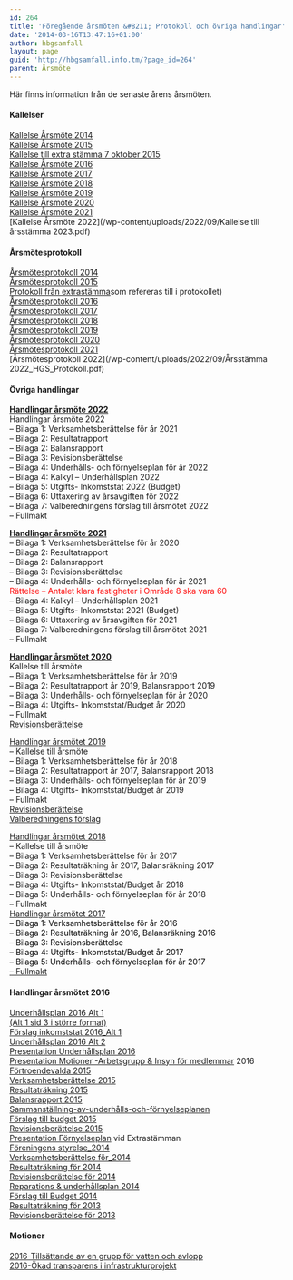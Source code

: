 ```yaml
---
id: 264
title: 'Föregående årsmöten &#8211; Protokoll och övriga handlingar'
date: '2014-03-16T13:47:16+01:00'
author: hbgsamfall
layout: page
guid: 'http://hbgsamfall.info.tm/?page_id=264'
parent: Årsmöte
---
```


Här finns information från de senaste årens årsmöten.

#### Kallelser

[Kallelse Årsmöte 2014](/wp-content/uploads/2014/03/Kallelse-Årsmöte-2014.pdf)  
[Kallelse Årsmöte 2015](/wp-content/uploads/2015/02/Kallelse-Årsmöte-2015.pdf)  
[Kallelse till extra stämma 7 oktober 2015  ](/wp-content/uploads/2017/02/Kallelse-till-årsstämma-2017.pdf)  
[Kallelse Årsmöte 2016](wp-content/uploads/2016/03/Rev2-Kallelse-Årsmöte-2016-03-16.pdf)  
[Kallelse Årsmöte 2017](wp-content/uploads/2017/02/Kallelse-till-årsstämma-2017.pdf)  
[Kallelse Årsmöte 2018](/wp-content/uploads/2018/03/HGS-Kallelse-till-årsstämma-2018.pdf)  
[Kallelse Årsmöte 2019](/wp-content/uploads/2019/03/Kallelse-till-årsstämma-HGS-2019-1.pdf)  
[Kallelse Årsmöte 2020](/wp-content/uploads/2020/03/Kallelse-Årsmöte-2020.pdf)  
[Kallelse Årsmöte 2021](/wp-content/uploads/2021/03/Kallelse-till-arsstamma-2021_R1.pdf)  
[Kallelse Årsmöte 2022](/wp-content/uploads/2022/09/Kallelse till årsstämma 2023.pdf)

#### Årsmötesprotokoll

[Årsmötesprotokoll 2014](/wp-content/uploads/2014/03/Årsmötesprotokoll-2014.pdf)  
[Årsmötesprotokoll 2015](/wp-content/uploads/2016/02/Årsmötesprotokoll-2015.pdf)  
[Protokoll från extrastämma](/wp-content/uploads/2015/02/Sammanställning-av-underhålls-och-förnyelseplanen.pdf)som refereras till i protokollet)  
[Årsmötesprotokoll 2016  ](/wp-content/uploads/2017/03/Årsmötesprotokoll-2017.pdf)  
[Årsmötesprotokoll 2017](wp-content/uploads/2017/03/Årsmötesprotokoll-2017.pdf)  
[Årsmötesprotokoll 2018](/wp-content/uploads/2018/05/Protokoll-årsmöte-2018.pdf)  
[Årsmötesprotokoll 2019](/wp-content/uploads/2019/04/Protokoll-Årsmöte-2019.pdf)  
[Årsmötesprotokoll 2020](/wp-content/uploads/2020/04/HGS-Protokoll-årsmöte-2020.pdf)  
[Årsmötesprotokoll 2021](/wp-content/uploads/2021/03/HGS_Arsmote2021.pdf)  
[Årsmötesprotokoll 2022](/wp-content/uploads/2022/09/Årsstämma 2022_HGS_Protokoll.pdf)

####  Övriga handlingar
[**Handlingar årsmöte 2022**](/wp-content/uploads/2022/03/Kallelse-till-arsstamma-2022-Komplett.pdf)  
Handlingar årsmöte 2022  
– Bilaga 1: Verksamhetsberättelse för år 2021  
– Bilaga 2: Resultatrapport  
– Bilaga 2: Balansrapport  
– Bilaga 3: Revisionsberättelse  
– Bilaga 4: Underhålls- och förnyelseplan för år 2022  
– Bilaga 4: Kalkyl – Underhållsplan 2022  
– Bilaga 5: Utgifts- Inkomststat 2022 (Budget)  
– Bilaga 6: Uttaxering av årsavgiften för 2022  
– Bilaga 7: Valberedningens förslag till årsmötet 2022  
– Fullmakt

[**Handlingar årsmöte 2021**](/wp-content/uploads/2021/03/Kallelse-till-arsstamma-2021-Komplett_R1.pdf)  
– Bilaga 1: Verksamhetsberättelse för år 2020  
– Bilaga 2: Resultatrapport  
– Bilaga 2: Balansrapport  
– Bilaga 3: Revisionsberättelse  
– Bilaga 4: Underhålls- och förnyelseplan för år 2021  
<span style="color: #ff0000;">Rättelse – Antalet klara fastigheter i Område 8 ska vara 60</span>  
– Bilaga 4: Kalkyl – Underhållsplan 2021  
– Bilaga 5: Utgifts- Inkomststat 2021 (Budget)  
– Bilaga 6: Uttaxering av årsavgiften för 2021  
– Bilaga 7: Valberedningens förslag till årsmötet 2021  
– Fullmakt

[**Handlingar årsmötet 2020**](/wp-content/uploads/2020/03/Kallelse-till-årsstämma-2020.pdf)  
Kallelse till årsmöte  
– Bilaga 1: Verksamhetsberättelse för år 2019  
– Bilaga 2: Resultatrapport år 2019, Balansrapport 2019  
– Bilaga 3: Underhålls- och förnyelseplan för år 2020  
– Bilaga 4: Utgifts- Inkomststat/Budget år 2020  
– Fullmakt  
[Revisionsberättelse](/wp-content/uploads/2021/03/Revisionsberattelse-2020.pdf)

[Handlingar årsmötet 2019](/wp-content/uploads/2019/03/Utskick-inför-HGS-årsmöte-2019.pdf)  
– Kallelse till årsmöte  
– Bilaga 1: Verksamhetsberättelse för år 2018  
– Bilaga 2: Resultatrapport år 2017, Balansrapport 2018  
– Bilaga 3: Underhålls- och förnyelseplan för år 2019  
– Bilaga 4: Utgifts- Inkomststat/Budget år 2019  
– Fullmakt  
[Revisionsberättelse](/wp-content/uploads/2019/03/Revisionsberättelse.pdf)  
[Valberedningens förslag](/wp-content/uploads/2019/03/Valberedningens-förslag-2019-03-19_0905.pdf)

[Handlingar årsmötet 2018](/wp-content/uploads/2018/03/Utskickade-handlingar-inför-årsmötet.pdf)  
– Kallelse till årsmöte  
– Bilaga 1: Verksamhetsberättelse för år 2017  
– Bilaga 2: Resultaträkning år 2017, Balansräkning 2017  
– Bilaga 3: Revisionsberättelse  
– Bilaga 4: Utgifts- Inkomststat/Budget år 2018  
– Bilaga 5: Underhålls- och förnyelseplan för år 2018  
– Fullmakt  
<span style="color: #000000;">
[Handlingar årsmötet 2017](wp-content/uploads/2017/02/Kallelse-till-årsstämma-2017-sammanslagen.pdf)  
– Bilaga 1: Verksamhetsberättelse för år 2016  
– Bilaga 2: Resultaträkning år 2016, Balansräkning 2016  
– Bilaga 3: Revisionsberättelse  
– Bilaga 4: Utgifts- Inkomststat/Budget år 2017  
– Bilaga 5: Underhålls- och förnyelseplan för år 2017  
[– Fullmakt](/wp-content/uploads/2016/02/FULLMAKT.pdf)
 
#### Handlingar årsmötet 2016
[Underhållsplan 2016 Alt 1](/wp-content/uploads/2016/03/Underhållsplan-2016-Alt-1.pdf)  
[(Alt 1 sid 3 i större format)](/wp-content/uploads/2016/03/Underhållsplan-2016-Alt-13.pdf)  
[Förslag inkomststat 2016\_Alt 1](/wp-content/uploads/2016/03/Förslag-inkomststat-2016_Alt-1.pdf)  
[Underhållsplan 2016 Alt 2](/wp-content/uploads/2016/03/Underhållsplan-2016-Alt-23.pdf)  
[Presentation Underhållsplan 2016](/wp-content/uploads/2016/03/Presentation-Underhållsplan-2016.pdf)  
[Presentation Motioner -Arbetsgrupp &amp; Insyn för medlemmar](/wp-content/uploads/2016/03/Motioner-Arbetsgrupp-Insyn-för-medlemmar.pdf) 2016  
[Förtroendevalda 2015](/wp-content/uploads/2016/02/Förtroendevalda-2015.pdf)  
[Verksamhetsberättelse 2015](/wp-content/uploads/2016/02/Verksamhetsberättelse-2015.pdf)  
[Resultaträkning 2015](/wp-content/uploads/2016/02/Resultaträkning-2015.pdf)  
[Balansrapport 2015](/wp-content/uploads/2016/02/Balansrapport-2015.pdf)  
[Sammanställning-av-underhålls-och-förnyelseplanen](/wp-content/uploads/2015/02/Sammanställning-av-underhålls-och-förnyelseplanen.pdf)  
[Förslag till budget 2015](/wp-content/uploads/2015/03/Budget-2015.pdf)  
[Revisionsberättelse 2015](/wp-content/uploads/2016/03/Revisionsberättelse-2015.pdf)  
[Presentation Förnyelseplan](/wp-content/uploads/2015/11/Presentation-F%C3%B6rnyelseplan.pdf) vid Extrastämman  
[Föreningens styrelse\_2014](/wp-content/uploads/2015/02/Föreningens-styrelse_2014.pdf)  
[Verksamhetsberättelse för\_2014](/wp-content/uploads/2015/02/Verksamhetsberättelse-för_2014.pdf)  
[Resultaträkning för 2014](/wp-content/uploads/2015/02/Resultaträkning-för-2014.pdf)  
[Revisionsberättelse för 2014](/wp-content/uploads/2015/03/Revisionsberättelse-för-2014.pdf)  
[Reparations &amp; underhållsplan 2014](/wp-content/uploads/2014/03/Reparations-underhållsplan-2014.pdf)  
[Förslag till Budget 2014  ](/wp-content/uploads/2014/03/Verksamhetsberättelse-för-2013.pdf)  
[Resultaträkning för 2013](/wp-content/uploads/2014/03/Resultaträkning-för-2013.pdf)  
[Revisionsberättelse för 2013](/wp-content/uploads/2014/03/Revisionsberättelse-för-2013.pdf)  

#### Motioner

[2016-Tillsättande av en grupp för vatten och avlopp](/wp-content/uploads/2016/02/2016-Tillsättande-av-en-grupp-för-vatten-och-avlopp.pdf)  
[2016-Ökad transparens i infrastrukturprojekt](/wp-content/uploads/2016/02/2016-Ökad-transparens-i-infrastrukturprojekt.pdf)
